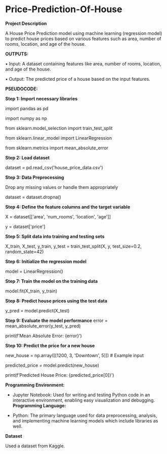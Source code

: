 # Price-Prediction-Of-House

**Project Description**

A House Price Prediction model using machine learning (regression model) to predict house 
prices based on various features such as area, number of rooms, location, and age of the house.

**OUTPUTS:** 

• Input: A dataset containing features like area, number of rooms, location, and age of the house.

• Output: The predicted price of a house based on the input features.

**PSEUDOCODE:** 

**Step 1: Import necessary libraries** 

import pandas as pd 

import numpy as np 

from sklearn.model_selection import train_test_split 

from sklearn.linear_model import LinearRegression 

from sklearn.metrics import mean_absolute_error 
 
**Step 2: Load dataset**

dataset = pd.read_csv('house_price_data.csv') 
 
 **Step 3: Data Preprocessing**
 
 Drop any missing values or handle them appropriately
 
dataset = dataset.dropna() 
 
**Step 4: Define the feature columns and the target variable**

X = dataset[['area', 'num_rooms', 'location', 'age']] 

y = dataset['price'] 
 
**Step 5: Split data into training and testing sets**

X_train, X_test, y_train, y_test = train_test_split(X, y, test_size=0.2, random_state=42) 
 
**Step 6: Initialize the regression model**

model = LinearRegression() 
 
 

 
**Step 7: Train the model on the training data**

model.fit(X_train, y_train) 

**Step 8: Predict house prices using the test data**

y_pred = model.predict(X_test) 
 
**Step 9: Evaluate the model performance** 
error = mean_absolute_error(y_test, y_pred) 

print(f'Mean Absolute Error: {error}') 

**Step 10: Predict the price for a new house**

new_house = np.array([[1200, 3, 'Downtown', 5]])  # Example input 

predicted_price = model.predict(new_house) 

print(f'Predicted House Price: {predicted_price[0]}')


**Programming Environment:**  

   - Jupyter Notebook: Used for writing and testing Python code in an interactive environment, 
enabling easy visualization and debugging.   
**Programming Language:**

   - Python: The primary language used for data preprocessing, analysis, and implementing machine  learning models which include libraries as well.

**Dataset**

Used a dataset from Kaggle.
